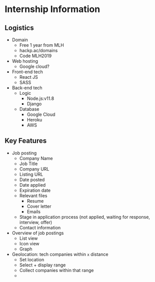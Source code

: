 # Internship Information

## Logistics

- Domain
  - Free 1 year from MLH
  - hackp.ac/domains
  - Code MLH2019
- Web hosting
  - Google cloud?
- Front-end tech
  - React JS
  - SASS
- Back-end tech
  - Logic
    - Node.js:v11.8
    - Django
  - Database
    - Google Cloud
    - Heroku
    - AWS

## Key Features

- Job posting
  - Company Name
  - Job Title
  - Company URL
  - Listing URL
  - Date posted
  - Date applied
  - Expiration date
  - Relevant files
    - Resume
    - Cover letter
    - Emails
  - Stage in application process (not applied, waiting for response, interview, offer)
  - Contact information
- Overview of job postings
  - List view
  - Icon view
  - Graph
- Geolocation: tech companies within `x` distance
  - Set location
  - Select + display range
  - Collect companies within that range
  -
